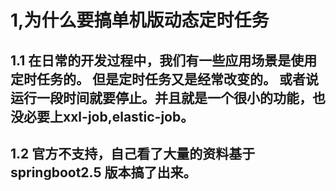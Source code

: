 # 1,为什么要搞单机版动态定时任务

## 1.1 在日常的开发过程中，我们有一些应用场景是使用定时任务的。 但是定时任务又是经常改变的。 或者说运行一段时间就要停止。并且就是一个很小的功能，也没必要上xxl-job,elastic-job。

## 1.2 官方不支持，自己看了大量的资料基于springboot2.5 版本搞了出来。